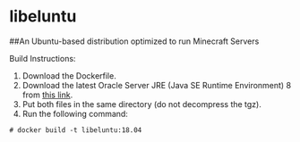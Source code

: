 # libeluntu
##An Ubuntu-based distribution optimized to run Minecraft Servers

Build Instructions:

1. Download the Dockerfile.
2. Download the latest Oracle Server JRE (Java SE Runtime Environment) 8 from [this link]( http://www.oracle.com/technetwork/java/javase/downloads/server-jre8-downloads-2133154.html).
3. Put both files in the same directory (do not decompress the tgz).
4. Run the following command:
```
# docker build -t libeluntu:18.04
```
